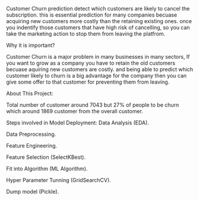 Customer Churn prediction detect which customers are likely to cancel the subscription. this is essential prediction for many companies becuase acquiring new customers more costly than the retaining existing ones. once you indentify those customers that have high risk of cancelling, so you can take the marketing action to stop them from leaving the platfrom.




Why it is important?

Customer Churn is a major problem in many businesses in many sectors, If you want to grow as a company you have to retain the old customers becuase aquiring new customers are costly. and being able to predict which customer likely to churn is a big advantage for the company then you can give some offer to that customer for preventing them from leaving.






About This Project:

Total number of customer around 7043 but 27% of people to be churn which around 1869 customer from the overall customer.





Steps involved in Model Deployment:
Data Analysis (EDA).

Data Preprocessing.

Feature Engineering.

Feature Selection (SelectKBest).

Fit into Algorithm (ML Algorithm).

Hyper Parameter Tunning (GridSearchCV).

Dump model (Pickle).
